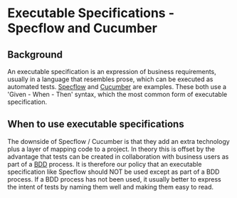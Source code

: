 # Executable Specifications - Specflow and Cucumber

## Background

An executable specification is an expression of business requirements, usually in a language that resembles prose, which can be executed as automated tests.  [Specflow](https://specflow.org/) and [Cucumber](https://cucumber.io/) are examples.  These both use a 'Given - When - Then' syntax, which the most common form of executable specification.

## When to use executable specifications

The downside of Specflow / Cucumber is that they add an extra technology plus a layer of mapping code to a project.  In theory this is offset by the advantage that tests can be created in collaboration with business users as part of a [BDD](./bdd.md) process.  It is therefore our policy that an executable specification like Specflow should NOT be used except as part of a BDD process.  If a BDD process has not been used, it usually better to express the intent of tests by naming them well and making them easy to read.
